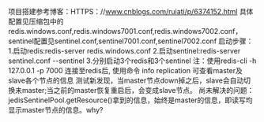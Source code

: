 项目搭建参考博客：HTTPS：//www.cnblogs.com/ruiati/p/6374152.html
具体配置见压缩包中的redis.windows.conf,redis.windows7001.conf,redis.windows7002.conf，
sentinel配置见sentinel.conf,sentinel7001.conf,sentinel7002.conf
启动步骤：
      1.启动redis:redis-server redis.windows.conf
      2.启动sentinel:redis-server sentinel.conf --sentinel
      3.分别启动3个redis和3个sentinel
      注：使用redis-cli -h 127.0.0.1 -p 7000 连接至redis后,
             使用命令 info replication 可查看master及slave各个节点的信息
             测试新发现，当master节点down掉之后，slave会自动切换未master;当之前的master恢复重启后，会变成slave节点。
      尚未解决的问题：jedisSentinelPool.getResource()拿到的信息，始终是master的信息，即读写均显示master节点的信息。why?  


